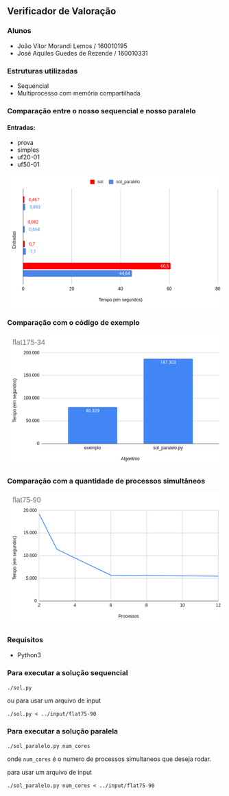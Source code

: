 ## Verificador de Valoração

### Alunos

- João Vítor Morandi Lemos / 160010195
- José Aquiles Guedes de Rezende / 160010331

### Estruturas utilizadas

- Sequencial
- Multiprocesso com memória compartilhada

### Comparação entre o nosso sequencial e nosso paralelo

#### Entradas:

- prova
- simples
- uf20-01
- uf50-01

![Grafico3](img/grafico3.png)

### Comparação com o código de exemplo

![Grafico2](img/grafico2.png)

### Comparação com a quantidade de processos simultâneos

![Grafico1](img/grafico1.png)

### Requisitos

- Python3

### Para executar a solução sequencial

```
./sol.py
```
ou para usar um arquivo de input

```
./sol.py < ../input/flat75-90
```

### Para executar a solução paralela

```
./sol_paralelo.py num_cores
```

onde `num_cores` é o numero de processos simultaneos que deseja rodar.

para usar um arquivo de input
```
./sol_paralelo.py num_cores < ../input/flat75-90
```
